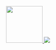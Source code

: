 <div align="justify">
  <a href="https://github.com/LucasMendes97">
    <img height="100px" src="https://github-readme-stats.vercel.app/api?username=LucasMendes97&show_icons=true&theme=monokai&include_all_commits=true&count_private=true"/>
    <img height="auto" src="https://github-readme-stats.vercel.app/api/top-langs/?username=LucasMendes97&layout=compact&langs_count=8&theme=monokai"/>
  </a>
</div>
